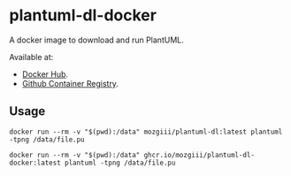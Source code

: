 # plantuml-dl-docker

A docker image to download and run PlantUML.

Available at:

- [Docker Hub](https://hub.docker.com/repository/docker/mozgiii/plantuml-dl).
- [Github Container Registry](pkgs/container/plantuml-dl-docker).

## Usage

```shell
docker run --rm -v "$(pwd):/data" mozgiii/plantuml-dl:latest plantuml -tpng /data/file.pu
```

```shell
docker run --rm -v "$(pwd):/data" ghcr.io/mozgiii/plantuml-dl-docker:latest plantuml -tpng /data/file.pu
```
